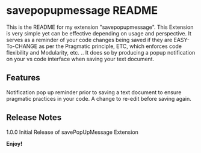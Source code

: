 # savepopupmessage README

This is the README for my extension "savepopupmessage".
This Extension is very simple yet can be effective depending on usage and perspective. It serves as a reminder of your code changes being saved if they are EASY-To-CHANGE as per the Pragmatic principle, ETC, which enforces code flexibility and Modularity, etc. ..
It does so by producing a popup notification on your vs code interface when saving your text document.

## Features

Notification pop up reminder prior to saving a text document to ensure pragmatic practices in your code. A change to re-edit before saving again.

## Release Notes

1.0.0 Initial Release of savePopUpMessage Extension

**Enjoy!**
